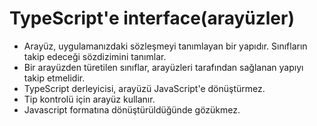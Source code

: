 <h1>TypeScript'e interface(arayüzler)</h1>
<ul>
  <li>Arayüz, uygulamanızdaki sözleşmeyi tanımlayan bir yapıdır. Sınıfların takip edeceği sözdizimini tanımlar.  </li>
  <li>Bir arayüzden türetilen sınıflar, arayüzleri tarafından sağlanan yapıyı takip etmelidir. </li>
  <li>TypeScript derleyicisi, arayüzü JavaScript'e dönüştürmez. </li>
  <li>Tip kontrolü için arayüz kullanır. </li>
  <li>Javascript formatına dönüştürüldüğünde gözükmez. </li>
</ul>
